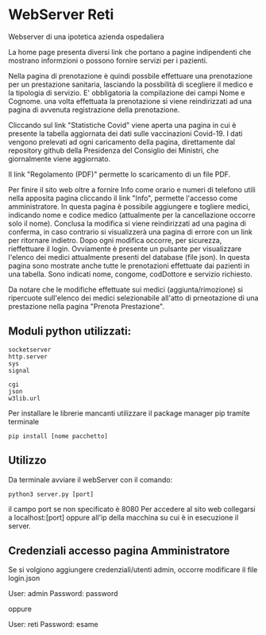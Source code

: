 # WebServer Reti
Webserver di una ipotetica azienda ospedaliera

La home page presenta diversi link che portano a pagine indipendenti che
mostrano informzioni o possono fornire servizi per i pazienti.

Nella pagina di prenotazione è quindi possbile effettuare una prenotazione
per un prestazione sanitaria, lasciando la possbilità di scegliere il medico
e la tipologia di servizio. E' obbligatoria la compilazione dei campi Nome e 
Cognome.
una volta effettuata la prenotazione si viene reindirizzati ad una pagina di
avvenuta registrazione della prenotazione.

Cliccando sul link "Statistiche Covid" viene aperta una pagina in cui è presente
la tabella aggiornata dei dati sulle vaccinazioni Covid-19.
I dati vengono prelevati ad ogni caricamento della pagina, direttamente dal repository
github della Presidenza del Consiglio dei Ministri, che giornalmente viene aggiornato.

Il link "Regolamento (PDF)" permette lo scaricamento di un file PDF.

Per finire il sito web oltre a fornire Info come orario e numeri di telefono utili nella 
apposita pagina cliccando il link "Info", permette l'accesso come amministratore.
In questa pagina è possibile aggiungere e togliere medici, indicando nome e codice medico 
(attualmente per la cancellazione occorre solo il nome).
Conclusa la modifica si viene reindirizzati ad una pagina di conferma, in caso contrario
si visualizzerà una pagina di errore con un link per ritornare indietro.
Dopo ogni modifica occorre, per sicurezza, rieffettuare il login.
Ovviamente è presente un pulsante per visualizzare l'elenco dei medici attualmente presenti
del database (file json).
In questa pagina sono mostrate anche tutte le prenotazioni effettuate dai pazienti in una 
tabella. Sono indicati nome, congome, codDottore e servizio richiesto.

Da notare che le modifiche effettuate sui medici (aggiunta/rimozione) si ripercuote sull'elenco
dei medici selezionabile all'atto di prneotazione di una prestazione nella pagina "Prenota Prestazione".

## Moduli python utilizzati:
	
	socketserver
	http.server
	sys
	signal
	
	cgi
	json
	w3lib.url
Per installare le librerie mancanti utilizzare il package manager pip tramite terminale
	
	pip install [nome pacchetto]

## Utilizzo
Da terminale avviare il webServer con il comando:

	python3 server.py [port]

il campo port se non specificato è 8080
Per accedere al sito web collegarsi a localhost:[port] oppure all'ip della macchina su cui 
è in esecuzione il server.

## Credenziali accesso pagina Amministratore
Se si volgiono aggiungere credenziali/utenti admin, occorre modificare il file login.json

User: admin
Password: password

oppure

User: reti
Password: esame
